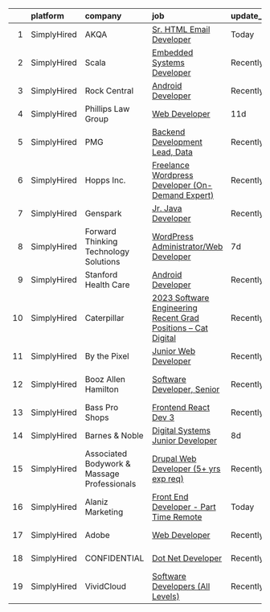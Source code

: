 

|    | platform    | company                                     | job                                                                                                                                                                         | update_time   | location                 |
|---:|:------------|:--------------------------------------------|:----------------------------------------------------------------------------------------------------------------------------------------------------------------------------|:--------------|:-------------------------|
|  1 | SimplyHired | AKQA                                        | [Sr. HTML Email Developer](https://www.simplyhired.com/job/cq1HphhCfRHnQZOQVOEN76ma8B3eWt2Fa1NNwR5h_9QlS7z2S0m-TA?q=digital+developer)                                      | Today         | Sunnyvale, CA            |
|  2 | SimplyHired | Scala                                       | [Embedded Systems Developer](https://www.simplyhired.com/job/j1rrp5DlxastISsPe6YnWDJPOpGT9FTTNhHY0T-oia5nDBIyzLmFTA?q=digital+developer)                                    | Recently      | Malvern, PA              |
|  3 | SimplyHired | Rock Central                                | [Android Developer](https://www.simplyhired.com/job/8vDkv29lOpEecAsiYJivYKBsunY4pQd4xIBGbewkBBr45n9T1NbRYw?q=digital+developer)                                             | Recently      | Detroit, MI              |
|  4 | SimplyHired | Phillips Law Group                          | [Web Developer](https://www.simplyhired.com/job/7XUj_gmQOvQ2yRVB_wfn8UpZRpr-8wNDYeryu1NYrxtH4FxiZDa9gQ?q=digital+developer)                                                 | 11d           | Remote                   |
|  5 | SimplyHired | PMG                                         | [Backend Development Lead, Data](https://www.simplyhired.com/job/uxTMICdKzKtvSGLPBYblN78-LCxFfWNehEvZvo4j0QT1xEnBp2gFkg?q=digital+developer)                                | Recently      | Fort Worth, TX           |
|  6 | SimplyHired | Hopps Inc.                                  | [Freelance Wordpress Developer (On-Demand Expert)](https://www.simplyhired.com/job/omp4Pj48b8uhUxMbVR0NFnU-QH-V_9HwQoLV7WzYauPjGMYe2Ko9Jg?q=digital+developer)              | Recently      | Remote                   |
|  7 | SimplyHired | Genspark                                    | [Jr. Java Developer](https://www.simplyhired.com/job/-Ik3dBtAbggNlMCTA4X5gTI-26BpFk7NrVc48-0IhDjCU1aRYSDxsA?q=digital+developer)                                            | Recently      | Remote                   |
|  8 | SimplyHired | Forward Thinking Technology Solutions       | [WordPress Administrator/Web Developer](https://www.simplyhired.com/job/-WVswhMnXU1cNFDONzNuLbHNCGm3GLOP1mJ0INJJVTLGAJ3RpJIrOw?q=digital+developer)                         | 7d            | Allentown, PA            |
|  9 | SimplyHired | Stanford Health Care                        | [Android Developer](https://www.simplyhired.com/job/bixntMy0ujDioU4BjtZEEvVL_r_XDW95SQ5woSmxcbcU1YTvBsekZQ?q=digital+developer)                                             | Recently      | Palo Alto, CA            |
| 10 | SimplyHired | Caterpillar                                 | [2023 Software Engineering Recent Grad Positions – Cat Digital](https://www.simplyhired.com/job/1V9wfBp7awtnfxjJWSmgKOoCkW4oAfsXM-SokzFG3hoRamjb_WoJBQ?q=digital+developer) | Recently      | Westminster, CO          |
| 11 | SimplyHired | By the Pixel                                | [Junior Web Developer](https://www.simplyhired.com/job/_6nCRs_7ALn_1VSiTO73Lv7Hd1H1F8eLrvjUU4Lko-XvYcWJY0KpgQ?q=digital+developer)                                          | Recently      | Remote                   |
| 12 | SimplyHired | Booz Allen Hamilton                         | [Software Developer, Senior](https://www.simplyhired.com/job/H3tqk85P0paiNj7PSpgPPLuJ-JZqaTXBiTRqLpqwi1DJxwG2ttXXMA?q=digital+developer)                                    | Recently      | Wright-Patterson AFB, OH |
| 13 | SimplyHired | Bass Pro Shops                              | [Frontend React Dev 3](https://www.simplyhired.com/job/9oPN7EkRtgjzQIOSbhx0DsvOjLVHIN02OkXmtC-oDX8yRnLKQucM2w?q=digital+developer)                                          | Recently      | Springfield, MO          |
| 14 | SimplyHired | Barnes & Noble                              | [Digital Systems Junior Developer](https://www.simplyhired.com/job/KvAb9HIGu0f_Vm2ioRW4UuHqgl73IzZ973Ls-27UmLq2ne11wFtpTw?q=digital+developer)                              | 8d            | New York, NY             |
| 15 | SimplyHired | Associated Bodywork & Massage Professionals | [Drupal Web Developer (5+ yrs exp req)](https://www.simplyhired.com/job/zLRwQ37Nq9SIufnynPVeqCz9qQRSYN6oQodeBh15NP7rh_j9gTmW9g?q=digital+developer)                         | Recently      | Golden, CO               |
| 16 | SimplyHired | Alaniz Marketing                            | [Front End Developer - Part Time Remote](https://www.simplyhired.com/job/JgF1x1nqv6XfGLEg_9w_X8HtbM2Pye0470Vn43GzmHQewYUC731kww?q=digital+developer)                        | Today         | Remote                   |
| 17 | SimplyHired | Adobe                                       | [Web Developer](https://www.simplyhired.com/job/BnwMV-i_vqNO9nPgIUff7cbt5VKHUCB87Ppz6DsdWWOZ5nVfiQ9f3w?q=digital+developer)                                                 | Recently      | San Jose, CA             |
| 18 | SimplyHired | CONFIDENTIAL                                | [Dot Net Developer](https://www.simplyhired.com/job/tJahcy-ZfqpE7ZPxloZ3FBqTCNXL6rcVEm1D4ddyljeeKlrePz2Oeg?q=digital+developer)                                             | Recently      | West Palm Beach, FL      |
| 19 | SimplyHired | VividCloud                                  | [Software Developers (All Levels)](https://www.simplyhired.com/job/LIoXLcZr1x7-Z_CZt3zN72hxmnzIAD_kvJJHT__raXzwbZUMV5Q_PQ?q=digital+developer)                              | Recently      | Brunswick, ME            |